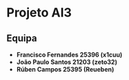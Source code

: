 # Projeto AI3
## Equipa
- **Francisco Fernandes 25396 (x1cuu)**
- **João Paulo Santos 21203 (zeto32)**
- **Rúben Campos 25395 (Reueben)**
